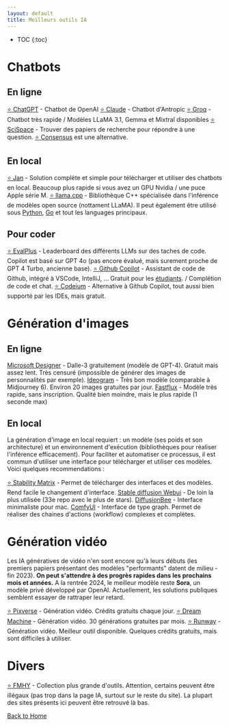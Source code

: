 ```yaml
---
layout: default
title: Meilleurs outils IA
---
```


<!-- Table of content -->
* TOC
{:toc}

# Chatbots

## En ligne
[:star: ChatGPT](https://chatgpt.com/) - Chatbot de OpenAI
[:star: Claude](https://claude.ai/) - Chatbot d'Antropic
[:star: Groq](https://groq.com/) - Chatbot très rapide / Modèles LLaMA 3.1, Gemma et Mixtral disponibles
[:star: SciSpace](https://typeset.io/) - Trouver des papiers de recherche pour répondre à une question. [:star: Consensus](https://consensus.app/) est une alternative.

## En local
[:star: Jan](https://jan.ai/) - Solution complète et simple pour télécharger et utiliser des chatbots en local. Beaucoup plus rapide si vous avez un GPU Nvidia / une puce Apple série M.
[:star: llama.cpp](https://github.com/ggerganov/llama.cpp) - Bibliothèque C++ spécialisée dans l'inférence de modèles open source (nottament LLaMA). Il peut également être utilisé sous [Python](https://github.com/abetlen/llama-cpp-python), [Go](https://github.com/go-skynet/go-llama.cpp) et tout les languages principaux.

## Pour coder
[:star: EvalPlus](https://evalplus.github.io/leaderboard.html) - Leaderboard des différents LLMs sur des taches de code. Copilot est basé sur GPT 4o (pas encore évalué, mais surement proche de GPT 4 Turbo, ancienne base).
[:star: Github Copilot](https://github.com/features/copilot) - Assistant de code de Github, intégré à VSCode, IntelliJ, ... Gratuit pour les [étudiants](https://education.github.com/pack). / Complétion de code et chat.
[:star: Codeium](https://codeium.com/) - Alternative à Github Copilot, tout aussi bien supporté par les IDEs, mais gratuit.

# Génération d'images

## En ligne

[Microsoft Designer](https://designer.microsoft.com/image-creator) - Dalle-3 gratuitement (modèle de GPT-4). Gratuit mais assez lent. Très censuré (impossible de générer des images de personnalités par exemple).
[Ideogram](https://ideogram.ai/) - Très bon modèle (comparable à Midjourney 6). Environ 20 images gratuites par jour.
[Fastflux](https://fastflux.ai/) - Modèle très rapide, sans inscription. Qualité bien moindre, mais le plus rapide (1 seconde max)

## En local

La génération d'image en local requiert : un modèle (ses poids et son architecture) et un environnement d'exécution (bibliothèques pour réaliser l'inférence efficacement). Pour faciliter et automatiser ce processus, il est commun d'utiliser une interface pour télécharger et utiliser ces modèles. Voici quelques recommendations :

[:star: Stability Matrix](https://lykos.ai/) - Permet de télécharger des interfaces et des modèles. Rend facile le changement d'interface.
[Stable diffusion Webui](https://github.com/AUTOMATIC1111/stable-diffusion-webui) - De loin la plus utilisée (33e repo avec le plus de stars).
[DiffusionBee](https://github.com/divamgupta/diffusionbee-stable-diffusion-ui) - Interface minimaliste pour mac.
[ComfyUI](https://github.com/comfyanonymous/ComfyUI) - Interface de type graph. Permet de réaliser des chaines d'actions (workflow) complexes et complètes.

# Génération vidéo

Les IA génératives de vidéo n'en sont encore qu'à leurs débuts (les premiers papiers présentant des modèles "performants" datent de milieu - fin 2023). **On peut s'attendre à des progrès rapides dans les prochains mois et années.**
A la rentrée 2024, le meilleur modèle reste **Sora**, un modèle privé développé par OpenAI. Actuellement, les solutions publiques semblent essayer de rattraper leur retard.

[:star: Pixverse](https://pixverse.ai/) - Génération vidéo. Crédits gratuits chaque jour.
[:star: Dream Machine](https://lumalabs.ai/) - Génération vidéo. 30 générations gratuites par mois.
[:star: Runway](https://app.runwayml.com/) - Génération vidéo. Meilleur outil disponible. Quelques crédits gratuits, mais sont difficiles à utiliser.


# Divers

[:star: FMHY](https://fmhy.pages.dev/ai) - Collection plus grande d'outils. Attention, certains peuvent être illégaux (pas trop dans la page IA, surtout sur le reste du site). La plupart des sites présents ici peuvent être retrouvé là bas.

[Back to Home](../index.md)